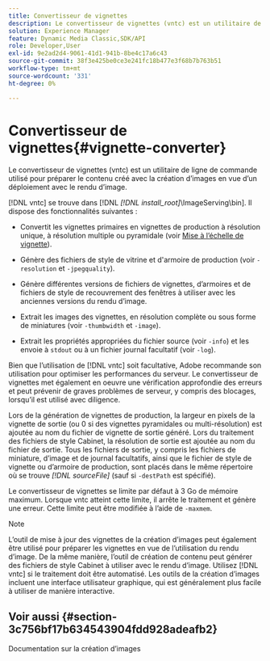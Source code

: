 ```yaml
---
title: Convertisseur de vignettes
description: Le convertisseur de vignettes (vntc) est un utilitaire de ligne de commande utilisé pour préparer le contenu créé avec la création d’images en vue d’un déploiement avec le rendu d’image.
solution: Experience Manager
feature: Dynamic Media Classic,SDK/API
role: Developer,User
exl-id: 9e2ad2d4-9061-41d1-941b-8be4c17a6c43
source-git-commit: 38f3e425be0ce3e241fc18b477e3f68b7b763b51
workflow-type: tm+mt
source-wordcount: '331'
ht-degree: 0%

---
```


# Convertisseur de vignettes{#vignette-converter}

Le convertisseur de vignettes (vntc) est un utilitaire de ligne de commande utilisé pour préparer le contenu créé avec la création d’images en vue d’un déploiement avec le rendu d’image.

[!DNL vntc] se trouve dans [!DNL *[!DNL install_root]*\ImageServing\bin]. Il dispose des fonctionnalités suivantes :

* Convertit les vignettes primaires en vignettes de production à résolution unique, à résolution multiple ou pyramidale (voir [Mise à l’échelle de vignette](../../../../ir-api/vntc/utilities/c-ir-vignette-converter-vntc/c-ir-vignette-scaling.md#concept-e373a29c2f954df98d704c7723804585)).
* Génère des fichiers de style de vitrine et d&#39;armoire de production (voir `-resolution` et `-jpegquality`).

* Génère différentes versions de fichiers de vignettes, d’armoires et de fichiers de style de recouvrement des fenêtres à utiliser avec les anciennes versions du rendu d’image.
* Extrait les images des vignettes, en résolution complète ou sous forme de miniatures (voir `-thumbwidth` et `-image`).
* Extrait les propriétés appropriées du fichier source (voir `-info`) et les envoie à `stdout` ou à un fichier journal facultatif (voir `-log`).

Bien que l’utilisation de [!DNL vntc] soit facultative, Adobe recommande son utilisation pour optimiser les performances du serveur. Le convertisseur de vignettes met également en oeuvre une vérification approfondie des erreurs et peut prévenir de graves problèmes de serveur, y compris des blocages, lorsqu’il est utilisé avec diligence.

Lors de la génération de vignettes de production, la largeur en pixels de la vignette de sortie (ou 0 si des vignettes pyramidales ou multi-résolution) est ajoutée au nom du fichier de vignette de sortie généré. Lors du traitement des fichiers de style Cabinet, la résolution de sortie est ajoutée au nom du fichier de sortie. Tous les fichiers de sortie, y compris les fichiers de miniature, d’image et de journal facultatifs, ainsi que le fichier de style de vignette ou d’armoire de production, sont placés dans le même répertoire où se trouve *[!DNL sourceFile]* (sauf si `-destPath` est spécifié).

Le convertisseur de vignettes se limite par défaut à 3 Go de mémoire maximum. Lorsque vntc atteint cette limite, il arrête le traitement et génère une erreur. Cette limite peut être modifiée à l’aide de `-maxmem`.

>[!NOTE]
>
>L’outil de mise à jour des vignettes de la création d’images peut également être utilisé pour préparer les vignettes en vue de l’utilisation du rendu d’image. De la même manière, l’outil de création de contenu peut générer des fichiers de style Cabinet à utiliser avec le rendu d’image. Utilisez [!DNL vntc] si le traitement doit être automatisé. Les outils de la création d’images incluent une interface utilisateur graphique, qui est généralement plus facile à utiliser de manière interactive.

## Voir aussi {#section-3c756bf17b634543904fdd928adeafb2}

Documentation sur la création d’images
